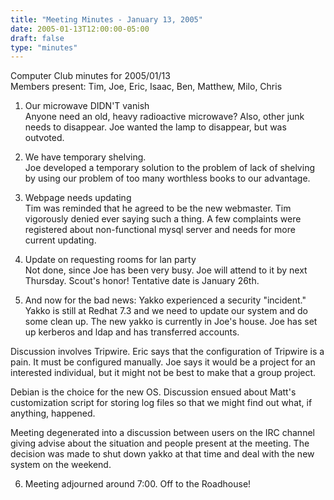 ```yaml
---
title: "Meeting Minutes - January 13, 2005"
date: 2005-01-13T12:00:00-05:00
draft: false
type: "minutes"
---
```


Computer Club minutes for 2005/01/13<br>
Members present: Tim, Joe, Eric, Isaac, Ben, Matthew, Milo, Chris<p>

1) Our microwave DIDN'T vanish<br>
Anyone need an old, heavy radioactive microwave?  Also, other junk needs to
disappear.  Joe wanted the lamp to disappear, but was outvoted.<p>

2) We have temporary shelving.<br>
Joe developed a temporary solution to the problem of lack of shelving by using
our problem of too many worthless books to our advantage.  <p>

3) Webpage needs updating<br>
Tim was reminded that he agreed to be the new webmaster.  Tim vigorously denied
ever saying such a thing.  A few complaints were registered about
non-functional mysql server and needs for more current updating.<p>

4) Update on requesting rooms for lan party<br>
Not done, since Joe has been very busy.  Joe will attend to it by next
Thursday.  Scout's honor!  Tentative date is January 26th.<p>

5) And now for the bad news: Yakko experienced a security "incident."<br>
Yakko is still at Redhat 7.3 and we need to update our system and do some clean
up.  The new yakko is currently in Joe's house.  Joe has set up kerberos and
ldap and has transferred accounts. <p>

Discussion involves Tripwire.  Eric says that the configuration of Tripwire is
a pain.  It must be configured manually.  Joe says it would be a project for an
interested individual, but it might not be best to make that a group project.
<p>

Debian is the choice for the new OS.  Discussion ensued about Matt's
customization script for storing log files so that we might find out what, if
anything, happened.  <p>

Meeting degenerated into a discussion between users on the IRC channel giving
advise about the situation and people present at the meeting.  The decision was
made to shut down yakko at that time and deal with the new system on the
weekend.<p>

6) Meeting adjourned around 7:00.  Off to the Roadhouse!<p>
